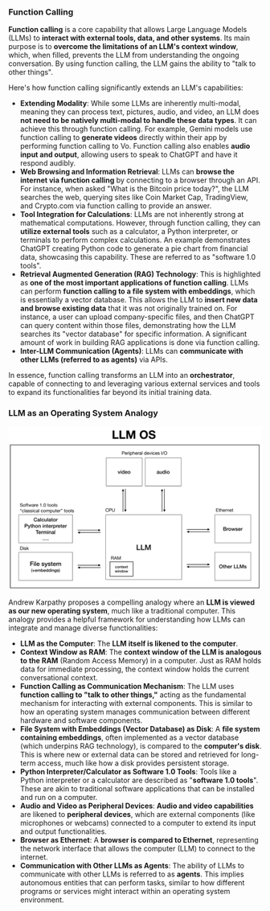 
### Function Calling

**Function calling** is a core capability that allows Large Language Models (LLMs) to **interact with external tools, data, and other systems**. Its main purpose is to **overcome the limitations of an LLM's context window**, which, when filled, prevents the LLM from understanding the ongoing conversation. By using function calling, the LLM gains the ability to "talk to other things".

Here's how function calling significantly extends an LLM's capabilities:

*   **Extending Modality**: While some LLMs are inherently multi-modal, meaning they can process text, pictures, audio, and video, an LLM does **not need to be natively multi-modal to handle these data types**. It can achieve this through function calling. For example, Gemini models use function calling to **generate videos** directly within their app by performing function calling to Vo. Function calling also enables **audio input and output**, allowing users to speak to ChatGPT and have it respond audibly. 
*   **Web Browsing and Information Retrieval**: LLMs can **browse the internet via function calling** by connecting to a browser through an API. For instance, when asked "What is the Bitcoin price today?", the LLM searches the web, querying sites like Coin Market Cap, TradingView, and Crypto.com via function calling to provide an answer.
*   **Tool Integration for Calculations**: LLMs are not inherently strong at mathematical computations. However, through function calling, they can **utilize external tools** such as a calculator, a Python interpreter, or terminals to perform complex calculations. An example demonstrates ChatGPT creating Python code to generate a pie chart from financial data, showcasing this capability. These are referred to as "software 1.0 tools".
*   **Retrieval Augmented Generation (RAG) Technology**: This is highlighted as **one of the most important applications of function calling**. LLMs can perform **function calling to a file system with embeddings**, which is essentially a vector database. This allows the LLM to **insert new data and browse existing data** that it was not originally trained on. For instance, a user can upload company-specific files, and then ChatGPT can query content within those files, demonstrating how the LLM searches its "vector database" for specific information. A significant amount of work in building RAG applications is done via function calling. 
*   **Inter-LLM Communication (Agents)**: LLMs can **communicate with other LLMs (referred to as agents)** via APIs.

In essence, function calling transforms an LLM into an **orchestrator**, capable of connecting to and leveraging various external services and tools to expand its functionalities far beyond its initial training data.

### LLM as an Operating System Analogy

![LLM OS](./Images/LLMOS.png)

Andrew Karpathy proposes a compelling analogy where an **LLM is viewed as our new operating system**, much like a traditional computer. This analogy provides a helpful framework for understanding how LLMs can integrate and manage diverse functionalities:

*   **LLM as the Computer**: The **LLM itself is likened to the computer**.
*   **Context Window as RAM**: The **context window of the LLM is analogous to the RAM** (Random Access Memory) in a computer. Just as RAM holds data for immediate processing, the context window holds the current conversational context.
*   **Function Calling as Communication Mechanism**: The LLM uses **function calling to "talk to other things,"** acting as the fundamental mechanism for interacting with external components. This is similar to how an operating system manages communication between different hardware and software components.
*   **File System with Embeddings (Vector Database) as Disk**: A **file system containing embeddings**, often implemented as a vector database (which underpins RAG technology), is compared to the **computer's disk**. This is where new or external data can be stored and retrieved for long-term access, much like how a disk provides persistent storage.
*   **Python Interpreter/Calculator as Software 1.0 Tools**: Tools like a Python interpreter or a calculator are described as "**software 1.0 tools**". These are akin to traditional software applications that can be installed and run on a computer.
*   **Audio and Video as Peripheral Devices**: **Audio and video capabilities** are likened to **peripheral devices**, which are external components (like microphones or webcams) connected to a computer to extend its input and output functionalities.
*   **Browser as Ethernet**: A **browser is compared to Ethernet**, representing the network interface that allows the computer (LLM) to connect to the internet.
*   **Communication with Other LLMs as Agents**: The ability of LLMs to communicate with other LLMs is referred to as **agents**. This implies autonomous entities that can perform tasks, similar to how different programs or services might interact within an operating system environment.

